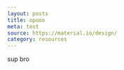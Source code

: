 ```yaml
---
layout: posts
title: opooo
meta: test
source: https://material.io/design/
category: resources
---
```


sup bro 